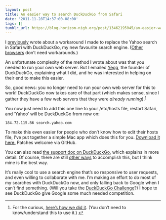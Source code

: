 ```yaml
---
layout: post
title: An easier way to search DuckDuckGo from Safari
date: '2011-11-28T14:37:00-08:00'
tags: []
tumblr_url: https://blog.horizon-nigh.org/post/13462195045/an-easier-way-to-search-duckduckgo-from-safari
---
```

I [previously](http://blog.horizon-nigh.org/post/12424404395) wrote about a workaround I made to replace the Yahoo search in Safari with DuckDuckGo, my new favourite search engine. ([Other browsers](http://help.duckduckgo.com/customer/portal/articles/216425-browsers) don’t need workarounds.)

An unfortunate complexity of the method I wrote about was that you needed to run your own web server. But I emailed [Yegg](http://ye.gg), the founder of DuckDuckGo, explaining what I did, and he was interested in helping on their end to make this easier.

So, good news: you no longer need to run your own web server for this to work! DuckDuckGo now takes care of that part (which makes sense, since I gather they have a few web servers that they were _already running_).<sup id="fnref:1"><a href="#fn:1" class="footnote-ref" role="doc-noteref">1</a></sup>

You now just need to add this one line to your /etc/hosts file, restart Safari, and ‘Yahoo’ will be DuckDuckGo from now on:

    184.72.115.86 search.yahoo.com

To make this even easier for people who don’t know how to edit their hosts file, I’ve put together a simple Mac app which does this for you. [Download it here.](https://github.com/dmdeller/ddg-safari/downloads) Patches welcome via GitHub.

You can also read [the support doc on DuckDuckGo](http://help.duckduckgo.com/customer/portal/articles/255650-hosts-file), which explains in more detail. Of course, there are still [other ways](http://help.duckduckgo.com/customer/portal/articles/216447-safari) to accomplish this, but I think mine is the best way.

It’s really cool to use a search engine that’s so responsive to user requests, and even willing to collaborate with me. I’m making an effort to do most of my searches with DuckDuckGo now, and only falling back to Google when I can’t find something. (Will you take the [DuckDuckGo Challenge](http://www.reddit.com/r/duckduckgo/comments/lweg1/dear_redditors_take_the_duckduckgo_challenge_if)?) I hope to see DuckDuckGo give Google some much needed competition.

* * *

1. For the curious, [here’s how we did it](https://gist.github.com/1401727). (You don’t need to know/understand this to use it.)&nbsp;[↩︎](#fnref:1)

